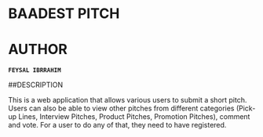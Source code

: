# BAADEST PITCH
# AUTHOR
**`FEYSAL IBRRAHIM`**

##DESCRIPTION

This is a web application that allows various users to submit a short pitch. Users can also be able to view other pitches from different categories (Pick-up Lines, Interview Pitches, Product Pitches, Promotion Pitches), comment and vote. For a user to do any of that, they need to have registered.


###



####



#####



#####



>####